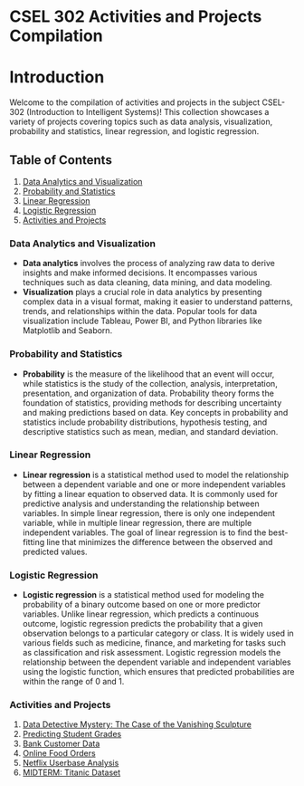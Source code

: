 
# CSEL 302 Activities and Projects Compilation
# Introduction

Welcome to the compilation of activities and projects in the subject CSEL-302 (Introduction to Intelligent Systems)! This collection showcases a variety of projects covering topics such as data analysis, visualization, probability and statistics, linear regression, and logistic regression.


## Table of Contents

1. [Data Analytics and Visualization](#data-analytics-and-visualization)
2. [Probability and Statistics](#probability-and-statistics)
3. [Linear Regression](#linear-regression)
4. [Logistic Regression](#logistic-regression)
5. [Activities and Projects](#activities-and-projects)

### Data Analytics and Visualization

*   **Data analytics** involves the process of analyzing raw data to derive insights and make informed decisions. It encompasses various techniques such as data cleaning, data mining, and data modeling.
*   **Visualization** plays a crucial role in data analytics by presenting complex data in a visual format, making it easier to understand patterns, trends, and relationships within the data. Popular tools for data visualization include Tableau, Power BI, and Python libraries like Matplotlib and Seaborn.

### Probability and Statistics
*   **Probability** is the measure of the likelihood that an event will occur, while statistics is the study of the collection, analysis, interpretation, presentation, and organization of data. Probability theory forms the foundation of statistics, providing methods for describing uncertainty and making predictions based on data. Key concepts in probability and statistics include probability distributions, hypothesis testing, and descriptive statistics such as mean, median, and standard deviation.

### Linear Regression
*   **Linear regression** is a statistical method used to model the relationship between a dependent variable and one or more independent variables by fitting a linear equation to observed data. It is commonly used for predictive analysis and understanding the relationship between variables. In simple linear regression, there is only one independent variable, while in multiple linear regression, there are multiple independent variables. The goal of linear regression is to find the best-fitting line that minimizes the difference between the observed and predicted values.

### Logistic Regression
*   **Logistic regression** is a statistical method used for modeling the probability of a binary outcome based on one or more predictor variables. Unlike linear regression, which predicts a continuous outcome, logistic regression predicts the probability that a given observation belongs to a particular category or class. It is widely used in various fields such as medicine, finance, and marketing for tasks such as classification and risk assessment. Logistic regression models the relationship between the dependent variable and independent variables using the logistic function, which ensures that predicted probabilities are within the range of 0 and 1.

### Activities and Projects
1. <a href="BSCS - 2A Assessment Task 1.ipynb">Data Detective Mystery: The Case of the Vanishing Sculpture</a>
2. <a href="2A-VARGAS-EXER4.ipynb"> Predicting Student Grades </a>
3. <a href="2A-VARGAS-EXER5.ipynb"> Bank Customer Data </a>
4. <a href="2A-VARGAS-EXER6.ipynb"> Online Food Orders </a>
5. <a href="2A-VARGAS-EXER7.ipynb"> Netflix Userbase Analysis </a>
6. <a href="2A-VARGAS-MIDTERM.ipynb"> MIDTERM: Titanic Dataset </a>


